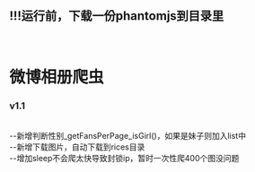 <h2>!!!运行前，下载一份phantomjs到目录里</h2><br>
<h1>微博相册爬虫</h1>
<h3>v1.1</h3><br>
--新增判断性别_getFansPerPage_isGirl()，如果是妹子则加入list中
<br>--新增下载图片，自动下载到rices目录
<br>--增加sleep不会爬太快导致封锁ip，暂时一次性爬400个图没问题
